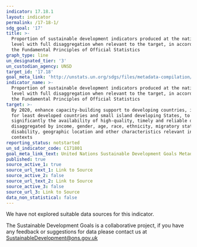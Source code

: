 ```yaml
---
indicator: 17.18.1
layout: indicator
permalink: /17-18-1/
sdg_goal: '17'
title: >-
  Proportion of sustainable development indicators produced at the national
  level with full disaggregation when relevant to the target, in accordance with
  the Fundamental Principles of Official Statistics
graph_type: line
un_designated_tier: '3'
un_custodian_agency: UNSD
target_id: '17.18'
goal_meta_link: 'http://unstats.un.org/sdgs/files/metadata-compilation/Metadata-Goal-17.pdf'
indicator_name: >-
  Proportion of sustainable development indicators produced at the national
  level with full disaggregation when relevant to the target, in accordance with
  the Fundamental Principles of Official Statistics
target: >-
  By 2020, enhance capacity-building support to developing countries, including
  for least developed countries and small island developing States, to increase
  significantly the availability of high-quality, timely and reliable data
  disaggregated by income, gender, age, race, ethnicity, migratory status,
  disability, geographic location and other characteristics relevant in national
  contexts
reporting_status: notstarted
un_sd_indicator_code: C171801
goal_meta_link_text: United Nations Sustainable Development Goals Metadata (pdf 468kB)
published: true
source_active_1: true
source_url_text_1: Link to Source
source_active_2: false
source_url_text_2: Link to Source
source_active_3: false
source_url_3: Link to Source
data_non_statistical: false
---
```


We have not explored suitable data sources for this indicator. 

The Sustainable Development Goals is a collaborative project, if you have any feedback or suggestions for data please contact us at <SustainableDevelopment@ons.gov.uk>
